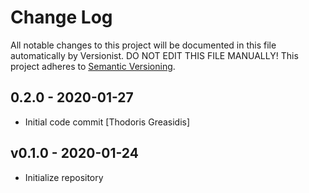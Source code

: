 # Change Log

All notable changes to this project will be documented in this file
automatically by Versionist. DO NOT EDIT THIS FILE MANUALLY!
This project adheres to [Semantic Versioning](http://semver.org/).

## 0.2.0 - 2020-01-27

* Initial code commit [Thodoris Greasidis]

## v0.1.0 - 2020-01-24

* Initialize repository
